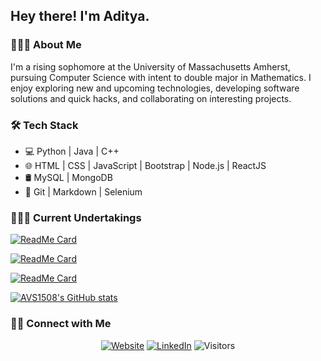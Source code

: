 <h2> Hey there! I'm Aditya.</h2>

<h3> 👨🏻‍💻 About Me </h3>

I'm a rising sophomore at the University of Massachusetts Amherst, pursuing Computer Science with intent to double major in Mathematics. I enjoy exploring new and upcoming technologies, developing software solutions and quick hacks, and collaborating on interesting projects.

<h3>🛠 Tech Stack</h3>

- 💻 Python | Java | C++
- 🌐 HTML | CSS | JavaScript | Bootstrap | Node.js | ReactJS
- 🛢 MySQL | MongoDB
- 🔧 Git | Markdown | Selenium

<h3> 💁🏻‍♂️ Current Undertakings</h3>

[![ReadMe Card](https://github-readme-stats.vercel.app/api/pin/?username=AVS1508&repo=AVS1508.github.io)](https://github.com/AVS1508/AVS1508.github.io)

[![ReadMe Card](https://github-readme-stats.vercel.app/api/pin/?username=AVS1508&repo=Summer-2020-Project)](https://github.com/AVS1508/Summer-2020-Project)

[![ReadMe Card](https://github-readme-stats.vercel.app/api/pin/?username=AVS1508&repo=Parinaam-CBSE-Results-Scraper)](https://github.com/AVS1508/Parinaam-CBSE-Results-Scraper)

[![AVS1508's GitHub stats](https://github-readme-stats.vercel.app/api?username=AVS1508&show_icons=true)](https://github.com/AVS1508)

### 🤝🏻 Connect with Me

<p align="center">
<a href="https://www.adityavsingh.com"><img alt="Website" src="https://img.shields.io/badge/Website-adityavsingh.com-blue?style=flat&logo=google-chrome"></a>
<a href="https://www.linkedin.com/in/AVS1508/"><img alt="LinkedIn" src="https://img.shields.io/badge/LinkedIN-Aditya%20Vikram%20Singh-blue?style=flat&logo=linkedin"></a>
<img alt="Visitors" src="https://visitor-badge.laobi.icu/badge?page_id=AVS1508">
</p>
